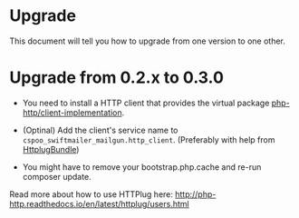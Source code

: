 # Upgrade

This document will tell you how to upgrade from one version to one other. 

# Upgrade from 0.2.x to 0.3.0

* You need to install a HTTP client that provides the virtual package 
[php-http/client-implementation](https://packagist.org/providers/php-http/client-implementation).

* (Optinal) Add the client's service name to `cspoo_swiftmailer_mailgun.http_client`. (Preferably with help from [HttplugBundle](https://github.com/php-http/HttplugBundle)) 

* You might have to remove your bootstrap.php.cache and re-run composer update. 

Read more about how to use HTTPlug here: http://php-http.readthedocs.io/en/latest/httplug/users.html
